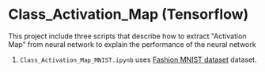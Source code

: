 # Class_Activation_Map (Tensorflow)
This project include three scripts that describe how to extract "Activation Map" from neural network to explain the performance of the neural network

1. `Class_Activation_Map_MNIST.ipynb` uses [Fashion MNIST dataset](https://github.com/zalandoresearch/fashion-mnist) dataset.
